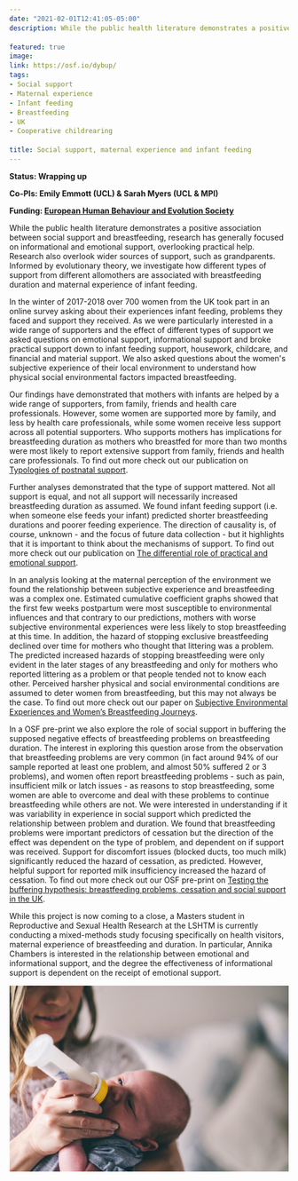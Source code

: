 ```yaml
---
date: "2021-02-01T12:41:05-05:00"
description: While the public health literature demonstrates a positive association between social support and breastfeeding, research has generally focused on informational and emotional support, overlooking practical help. Research also overlook wider sources of support, such as grandparents. Informed by evolutionary theory, we investigate how different types of support from different allomothers (such as fathers, grandmothers and professionals) are associated with breastfeeding duration and maternal experience of infant feeding. In the winter of 2017-2018 over 700 women from the UK took part in an online survey asking about their experiences infant feeding, problems they faced and support they received. Findings will contribute to public health understandings of how best to support mothers during the first few years of their children’s lives.

featured: true
image:
link: https://osf.io/dybup/ 
tags:
- Social support
- Maternal experience
- Infant feeding
- Breastfeeding
- UK
- Cooperative childrearing

title: Social support, maternal experience and infant feeding
---
```


**Status: Wrapping up**

**Co-PIs: Emily Emmott (UCL) & Sarah Myers (UCL & MPI)** 

**Funding: [European Human Behaviour and Evolution Society](https://www.cambridge.org/core/membership/ehbea)**



While the public health literature demonstrates a positive association between social support and breastfeeding, research has generally focused on informational and emotional support, overlooking practical help. Research also overlook wider sources of support, such as grandparents. Informed by evolutionary theory, we investigate how different types of support from different allomothers are associated with breastfeeding duration and maternal experience of infant feeding.

In the winter of 2017-2018 over 700 women from the UK took part in an online survey asking about their experiences infant feeding, problems they faced and support they received. As we were particularly interested in a wide range of supporters and the effect of different types of support we asked questions on emotional support, informational support and broke practical support down to infant feeding support, housework, childcare, and financial and material support. We also asked questions about the women's subjective experience of their local environment to understand how physical social environmental factors impacted breastfeeding. 

Our findings have demonstrated that mothers with infants are helped by a wide range of supporters, from family, friends and health care professionals. However, some women are supported more by family, and less by health care professionals, while some women receive less support across all potential supporters. Who supports mothers has implications for breastfeeding duration as mothers who breastfed for more than two months were most likely to report extensive support from family, friends and health care professionals. To find out more check out our publication on 	[Typologies of postnatal support](https://www.sciencedirect.com/science/article/pii/S0277953620300101). 

Further analyses demonstrated that the type of support mattered. Not all support is equal, and not all support will necessarily increased breastfeeding duration as assumed. We found infant feeding support (i.e. when someone else feeds your infant) predicted shorter breastfeeding durations and poorer feeding experience. The direction of causality is, of course, unknown - and the focus of future data collection - but it highlights that it is important to think about the mechanisms of support. To find out more check out our publication on 	[The differential role of practical and emotional support](https://protect-eu.mimecast.com/s/5lzZCl714T1ErlrcGDoFp?domain=royalsocietypublishing.org).  

In an analysis looking at the maternal perception of the environment we found the relationship between subjective experience and breastfeeding was a complex one. Estimated cumulative coefficient graphs showed that the first few weeks postpartum were most susceptible to environmental influences and that contrary to our predictions, mothers with worse subjective environmental experiences were less likely to stop breastfeeding at this time. In addition, the hazard of stopping exclusive breastfeeding declined over time for mothers who thought that littering was a problem. The predicted increased hazards of stopping breastfeeding were only evident in the later stages of any breastfeeding and only for mothers who reported littering as a problem or that people tended not to know each other. Perceived harsher physical and social environmental conditions are assumed to deter women from breastfeeding, but this may not always be the case. To find out more check out our paper on	[Subjective Environmental Experiences and Women’s Breastfeeding Journeys](https://www.mdpi.com/1660-4601/17/21/7903).  

In a OSF pre-print we also explore the role of social support in buffering the supposed negative effects of breastfeeding problems on breastfeeding duration. The interest in exploring this question arose from the observation that breastfeeding problems are very common (in fact around 94% of our sample reported at least one problem, and almost 50% suffered 2 or 3 problems), and women often report breastfeeding problems - such as pain, insufficient milk or latch issues - as reasons to stop breastfeeding, some women are able to overcome and deal with these problems to continue breastfeeding while others are not. We were interested in understanding if it was variability in experience in social support which predicted the relationship between problem and duration. We found that breastfeeding problems were important predictors of cessation but the direction of the effect was dependent on the type of problem, and dependent on if support was received. Support for discomfort issues (blocked ducts, too much milk) significantly reduced the hazard of cessation, as predicted. However, helpful support for reported milk insufficiency increased the hazard of cessation. To find out more check out our OSF pre-print on	[Testing the buffering hypothesis: breastfeeding problems, cessation and social support in the UK](https://osf.io/byf5g/).  

While this project is now coming to a close, a Masters student in Reproductive and Sexual Health Research at the LSHTM is currently conducting a mixed-methods study focusing specifically on health visitors, maternal experience of breastfeeding and duration. In particular, Annika Chambers is interested in the relationship between emotional and informational support, and the degree the effectiveness of informational support is dependent on the receipt of emotional support. 

![alt text](/img/feeding.png)
